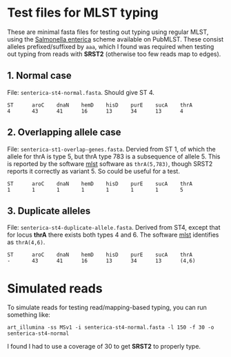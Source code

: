 # Test files for MLST typing

These are minimal fasta files for testing out typing using regular MLST, using the [Salmonella enterica](https://pubmlst.org/data/) scheme available on PubMLST. These consist alleles prefixed/suffixed by `aaa`, which I found was required when testing out typing from reads with **SRST2** (otherwise too few reads map to edges).

## 1. Normal case

File: `senterica-st4-normal.fasta`. Should give ST 4.

```
ST      aroC    dnaN    hemD    hisD    purE    sucA    thrA
4       43      41      16      13      34      13      4
```

## 2. Overlapping allele case

File: `senterica-st1-overlap-genes.fasta`. Dervied from ST 1, of which the allele for thrA is type 5, but thrA type 783 is a subsequence of allele 5. This is reported by the software [mlst][] software as `thrA(5,783)`, though SRST2 reports it correctly as variant 5. So could be useful for a test.

```
ST      aroC    dnaN    hemD    hisD    purE    sucA    thrA
1       1       1       1       1       1       1       5
```

## 3. Duplicate alleles

File: `senterica-st4-duplicate-allele.fasta`. Derived from ST4, except that for locus **thrA** there exists both types 4 and 6. The software [mlst][] identifies as `thrA(4,6)`.

```
ST      aroC    dnaN    hemD    hisD    purE    sucA    thrA
-       43      41      16      13      34      13      (4,6)
```

# Simulated reads

To simulate reads for testing read/mapping-based typing, you can run something like:

```
art_illumina -ss MSv1 -i senterica-st4-normal.fasta -l 150 -f 30 -o senterica-st4-normal
```

I found I had to use a coverage of 30 to get **SRST2** to properly type.

[mlst]: https://github.com/tseemann/mlst

